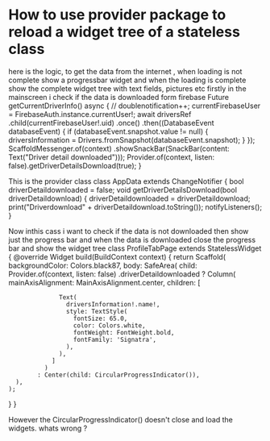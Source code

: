 
# How to use provider package to reload a widget tree of a stateless class

here is the logic, to get the data from the internet , when loading is not complete show a progressbar widget and when the loading is complete show the complete widget tree with text fields, pictures etc
firstly in the mainscreen i check if the data is downloaded form firebase
Future<void> getCurrentDriverInfo() async {
    // doublenotification++;
    currentFirebaseUser = FirebaseAuth.instance.currentUser!;
    await driversRef
        .child(currentFirebaseUser!.uid)
        .once()
        .then((DatabaseEvent databaseEvent) {
      if (databaseEvent.snapshot.value != null) {
        driversInformation = Drivers.fromSnapshot(databaseEvent.snapshot);
      }
    });
    ScaffoldMessenger.of(context)
        .showSnackBar(SnackBar(content: Text("Driver detail downloaded")));
    Provider.of<AppData>(context, listen: false).getDriverDetailsDownload(true);
  }

This is the provider class
class AppData extends ChangeNotifier {
  bool driverDetaildownloaded = false;
  void getDriverDetailsDownload(bool driverDetaildownload) {
    driverDetaildownloaded = driverDetaildownload;
    print("Driverdownload" + driverDetaildownload.toString());
    notifyListeners();
  }

Now inthis cass i want to check if the data is not downloaded then show just the progress bar and when the data is downloaded close the progress bar and show the widget tree
class ProfileTabPage extends StatelessWidget {
  @override
  Widget build(BuildContext context) {
    return Scaffold(
      backgroundColor: Colors.black87,
      body: SafeArea(
        child: Provider.of<AppData>(context, listen: false)
                .driverDetaildownloaded
            ? Column(
                mainAxisAlignment: MainAxisAlignment.center,
                children: [
                 
                  Text(
                    driversInformation!.name!,
                    style: TextStyle(
                      fontSize: 65.0,
                      color: Colors.white,
                      fontWeight: FontWeight.bold,
                      fontFamily: 'Signatra',
                    ),
                  ),
                ]
              )
            : Center(child: CircularProgressIndicator()),
      ),
    );
  }
}

However the CircularProgressIndicator() doesn't close and load the widgets. whats wrong ?

        